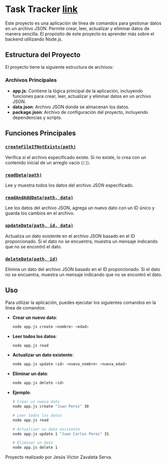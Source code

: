# Task Tracker <a href="https://roadmap.sh/projects/task-tracker">link</a>

Este proyecto es una aplicación de línea de comandos para gestionar datos en un archivo JSON. Permite crear, leer, actualizar y eliminar datos de manera sencilla. El propósito de este proyecto es aprender más sobre el backend utilizando Node.js.

## Estructura del Proyecto

El proyecto tiene la siguiente estructura de archivos:

### Archivos Principales

- **app.js**: Contiene la lógica principal de la aplicación, incluyendo funciones para crear, leer, actualizar y eliminar datos en un archivo JSON.
- **data.json**: Archivo JSON donde se almacenan los datos.
- **package.json**: Archivo de configuración del proyecto, incluyendo dependencias y scripts.

## Funciones Principales

### [`createFileIfNotExists(path)`](command:_github.copilot.openSymbolFromReferences?%5B%22%22%2C%5B%7B%22uri%22%3A%7B%22%24mid%22%3A1%2C%22fsPath%22%3A%22f%3A%5C%5CMisProyectos%5C%5CNodeJS%5C%5CTast%20Tracker%5C%5Capp.js%22%2C%22_sep%22%3A1%2C%22external%22%3A%22file%3A%2F%2F%2Ff%253A%2FMisProyectos%2FNodeJS%2FTast%2520Tracker%2Fapp.js%22%2C%22path%22%3A%22%2Ff%3A%2FMisProyectos%2FNodeJS%2FTast%20Tracker%2Fapp.js%22%2C%22scheme%22%3A%22file%22%7D%2C%22pos%22%3A%7B%22line%22%3A3%2C%22character%22%3A15%7D%7D%5D%5D "Go to definition")

Verifica si el archivo especificado existe. Si no existe, lo crea con un contenido inicial de un arreglo vacío (`[]`).

### [`readData(path)`](command:_github.copilot.openSymbolFromReferences?%5B%22%22%2C%5B%7B%22uri%22%3A%7B%22%24mid%22%3A1%2C%22fsPath%22%3A%22f%3A%5C%5CMisProyectos%5C%5CNodeJS%5C%5CTast%20Tracker%5C%5Capp.js%22%2C%22_sep%22%3A1%2C%22external%22%3A%22file%3A%2F%2F%2Ff%253A%2FMisProyectos%2FNodeJS%2FTast%2520Tracker%2Fapp.js%22%2C%22path%22%3A%22%2Ff%3A%2FMisProyectos%2FNodeJS%2FTast%20Tracker%2Fapp.js%22%2C%22scheme%22%3A%22file%22%7D%2C%22pos%22%3A%7B%22line%22%3A12%2C%22character%22%3A15%7D%7D%5D%5D "Go to definition")

Lee y muestra todos los datos del archivo JSON especificado.

### [`readAndAddData(path, data)`](command:_github.copilot.openSymbolFromReferences?%5B%22%22%2C%5B%7B%22uri%22%3A%7B%22%24mid%22%3A1%2C%22fsPath%22%3A%22f%3A%5C%5CMisProyectos%5C%5CNodeJS%5C%5CTast%20Tracker%5C%5Capp.js%22%2C%22_sep%22%3A1%2C%22external%22%3A%22file%3A%2F%2F%2Ff%253A%2FMisProyectos%2FNodeJS%2FTast%2520Tracker%2Fapp.js%22%2C%22path%22%3A%22%2Ff%3A%2FMisProyectos%2FNodeJS%2FTast%20Tracker%2Fapp.js%22%2C%22scheme%22%3A%22file%22%7D%2C%22pos%22%3A%7B%22line%22%3A24%2C%22character%22%3A15%7D%7D%5D%5D "Go to definition")

Lee los datos del archivo JSON, agrega un nuevo dato con un ID único y guarda los cambios en el archivo.

### [`updateData(path, id, data)`](command:_github.copilot.openSymbolFromReferences?%5B%22%22%2C%5B%7B%22uri%22%3A%7B%22%24mid%22%3A1%2C%22fsPath%22%3A%22f%3A%5C%5CMisProyectos%5C%5CNodeJS%5C%5CTast%20Tracker%5C%5Capp.js%22%2C%22_sep%22%3A1%2C%22external%22%3A%22file%3A%2F%2F%2Ff%253A%2FMisProyectos%2FNodeJS%2FTast%2520Tracker%2Fapp.js%22%2C%22path%22%3A%22%2Ff%3A%2FMisProyectos%2FNodeJS%2FTast%20Tracker%2Fapp.js%22%2C%22scheme%22%3A%22file%22%7D%2C%22pos%22%3A%7B%22line%22%3A49%2C%22character%22%3A15%7D%7D%5D%5D "Go to definition")

Actualiza un dato existente en el archivo JSON basado en el ID proporcionado. Si el dato no se encuentra, muestra un mensaje indicando que no se encontró el dato.

### [`deleteData(path, id)`](command:_github.copilot.openSymbolFromReferences?%5B%22%22%2C%5B%7B%22uri%22%3A%7B%22%24mid%22%3A1%2C%22fsPath%22%3A%22f%3A%5C%5CMisProyectos%5C%5CNodeJS%5C%5CTast%20Tracker%5C%5Capp.js%22%2C%22_sep%22%3A1%2C%22external%22%3A%22file%3A%2F%2F%2Ff%253A%2FMisProyectos%2FNodeJS%2FTast%2520Tracker%2Fapp.js%22%2C%22path%22%3A%22%2Ff%3A%2FMisProyectos%2FNodeJS%2FTast%20Tracker%2Fapp.js%22%2C%22scheme%22%3A%22file%22%7D%2C%22pos%22%3A%7B%22line%22%3A78%2C%22character%22%3A15%7D%7D%5D%5D "Go to definition")

Elimina un dato del archivo JSON basado en el ID proporcionado. Si el dato no se encuentra, muestra un mensaje indicando que no se encontró el dato.

## Uso

Para utilizar la aplicación, puedes ejecutar los siguientes comandos en la línea de comandos:

- **Crear un nuevo dato**:
  ```sh
  node app.js create <nombre> <edad>

- **Leer todos los datos**:
  ```sh
  node app.js read
- **Actualizar un dato existente**:
  ```sh
  node app.js update <id> <nuevo_nombre> <nueva_edad>
- **Eliminar un dato**:
  ```sh
  node app.js delete <id>
- **Ejemplo**:
  ```sh
  # Crear un nuevo dato
  node app.js create "Juan Perez" 30

  # Leer todos los datos
  node app.js read

  # Actualizar un dato existente
  node app.js update 1 "Juan Carlos Perez" 31

  # Eliminar un dato
  node app.js delete 1
Proyecto realizado por Jesús Victor Zavaleta Serva.
